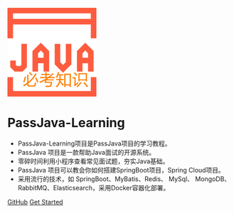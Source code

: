 ![logo](images/logo.png)

# PassJava-Learning

- PassJava-Learning项目是PassJava项目的学习教程。
- PassJava 项目是一款帮助Java面试的开源系统。
- 零碎时间利用小程序查看常见面试题，夯实Java基础。
- PassJava 项目可以教会你如何搭建SpringBoot项目，Spring Cloud项目。
- 采用流行的技术，如 SpringBoot、MyBatis、Redis、 MySql、 MongoDB、 RabbitMQ、Elasticsearch，采用Docker容器化部署。

[GitHub](https://github.com/jackson0714/PassJava-Learning)
[Get Started](README.md)
